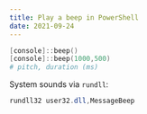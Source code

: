 ```yaml
---
title: Play a beep in PowerShell
date: 2021-09-24
---
```


```powershell
[console]::beep()
[console]::beep(1000,500)
# pitch, duration (ms)
```

System sounds via `rundll`:
```powershell
rundll32 user32.dll,MessageBeep
```
